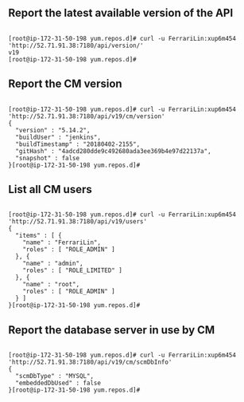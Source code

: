## Report the latest available version of the API
<code>
[root@ip-172-31-50-198 yum.repos.d]# curl -u FerrariLin:xup6m454 'http://52.71.91.38:7180/api/version/'
v19
[root@ip-172-31-50-198 yum.repos.d]#
</code>

## Report the CM version
<code>
[root@ip-172-31-50-198 yum.repos.d]# curl -u FerrariLin:xup6m454 'http://52.71.91.38:7180/api/v19/cm/version'
{
  "version" : "5.14.2",
  "buildUser" : "jenkins",
  "buildTimestamp" : "20180402-2155",
  "gitHash" : "4adcd280dde9c492680ada3ee369b4e97d22137a",
  "snapshot" : false
}[root@ip-172-31-50-198 yum.repos.d]#
</code>

## List all CM users
<code>
[root@ip-172-31-50-198 yum.repos.d]# curl -u FerrariLin:xup6m454 'http://52.71.91.38:7180/api/v19/users'
{
  "items" : [ {
    "name" : "FerrariLin",
    "roles" : [ "ROLE_ADMIN" ]
  }, {
    "name" : "admin",
    "roles" : [ "ROLE_LIMITED" ]
  }, {
    "name" : "root",
    "roles" : [ "ROLE_ADMIN" ]
  } ]
}[root@ip-172-31-50-198 yum.repos.d]#
</code>

## Report the database server in use by CM
<code>
[root@ip-172-31-50-198 yum.repos.d]# curl -u FerrariLin:xup6m454 'http://52.71.91.38:7180/api/v19/cm/scmDbInfo'
{
  "scmDbType" : "MYSQL",
  "embeddedDbUsed" : false
}[root@ip-172-31-50-198 yum.repos.d]#
</code>
